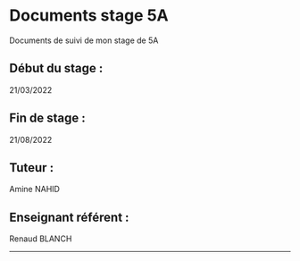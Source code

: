 # Documents stage 5A
Documents de suivi de mon stage de 5A

## Début du stage : 

21/03/2022

## Fin de stage :

21/08/2022

## Tuteur : 

Amine NAHID

## Enseignant référent : 

Renaud BLANCH 

----

